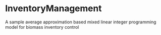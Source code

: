 # InventoryManagement
A sample average approximation based mixed linear integer programming model for biomass inventory control
